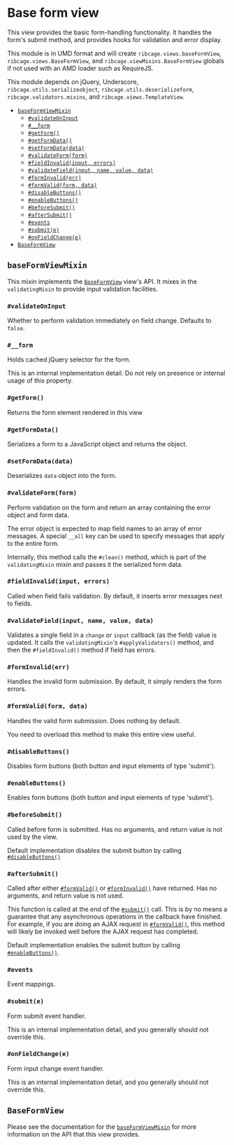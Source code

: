 # Base form view <a name="base-form-view"></a>

This view provides the basic form-handling functionality. It handles the form's
submit method, and provides hooks for validation and error display.

This module is in UMD format and will create `ribcage.views.baseFormView`,
`ribcage.views.BaseFormView`, and `ribcage.viewMixins.BaseFormView` globals if
not used with an AMD loader such as RequireJS.

This module depends on jQuery, Underscore, `ribcage.utils.serializeobject`,
`ribcage.utils.deserializeform`, `ribcage.validators.mixins`, and
`ribcage.views.TemplateView`.

 + [`baseFormViewMixin`](#baseformviewmixin)
   - [`#validateOnInput`](#validateoninput)
   - [`#__form`](#form)
   - [`#getForm()`](#getform)
   - [`#getFormData()`](#getformdata)
   - [`#setFormData(data)`](#setformdata-data)
   - [`#validateForm(form)`](#validateform-form)
   - [`#fieldInvalid(input, errors)`](#fieldinvalid-input-errors)
   - [`#validateField(input, name, value, data)`](#validatefield-input-name-value-data)
   - [`#formInvalid(err)`](#forminvalid-err)
   - [`#formValid(form, data)`](#formvalid-form-data)
   - [`#disableButtons()`](#disablebuttons)
   - [`#enableButtons()`](#enablebuttons)
   - [`#beforeSubmit()`](#beforesubmit)
   - [`#afterSubmit()`](#aftersubmit)
   - [`#events`](#events)
   - [`#submit(e)`](#submit-e)
   - [`#onFieldChange(e)`](#onfieldchange-e)
 + [`BaseFormView`](#baseformview)


## `baseFormViewMixin` <a name="baseformviewmixin"></a>

This mixin implements the [`BaseFormView`](#baseformview) view's API. It mixes
in the `validatingMixin` to provide input validation facilities.

### `#validateOnInput` <a name="validateoninput"></a>

Whether to perform validation immediately on field change. Defaults to `false`.

### `#__form` <a name="form"></a>

Holds cached jQuery selector for the form.

This is an internal implementation detail. Do not rely on presence or internal
usage of this property.

### `#getForm()` <a name="getform"></a>

Returns the form element rendered in this view

### `#getFormData()` <a name="getformdata"></a>

Serializes a form to a JavaScript object and returns the object.

### `#setFormData(data)` <a name="setformdata-data"></a>

Deserializes `data` object into the form.

### `#validateForm(form)` <a name="validateform-form"></a>

Perform validation on the form and return an array containing the error object
and form data.

The error object is expected to map field names to an array of error messages.
A special `__all` key can be used to specify messages that apply to the entire
form.

Internally, this method calls the `#clean()` method, which is part of the
`validatingMixin` mixin and passes it the serialized form data.

### `#fieldInvalid(input, errors)` <a name="fieldinvalid-input-errors"></a>

Called when field fails validation. By default, it inserts error messages next
to fields.

### `#validateField(input, name, value, data)` <a name="validatefield-input-name-value-data"></a>

Validates a single field in a `change` or `input` callback (as the field) value
is updated. It calls the `validatingMixin`'s `#applyValidators()` method, and
then the `#fieldInvalid()` method if field has errors.

### `#formInvalid(err)` <a name="forminvalid-err"></a>

Handles the invalid form submission. By default, it simply renders the form
errors.

### `#formValid(form, data)` <a name="formvalid-form-data"></a>

Handles the valid form submission. Does nothing by default.

You need to overload this method to make this entire view useful.

### `#disableButtons()` <a name="disablebuttons"></a>

Disables form buttons (both button and input elements of type 'submit').

### `#enableButtons()` <a name="enablebuttons"></a>

Enables form buttons (both button and input elements of type 'submit').

### `#beforeSubmit()` <a name="beforesubmit"></a>

Called before form is submitted. Has no arguments, and return value is not used
by the view.

Default implementation disables the submit button by calling
[`#disableButtons()`](#disablebuttons)

### `#afterSubmit()` <a name="aftersubmit"></a>

Called after either [`#formValid()`](#formvalid-data) or
[`#formInvalid()`](#forminvalid-err) have returned.  Has no arguments, and
return value is not used.

This function is called at the end of the [`#submit()`](#submit-e) call. This
is by no means a guarantee that any asynchronous operations in the callback
have finished. For example, if you are doing an AJAX request in
[`#formValid()`](#formvalid-data), this method will likely be invoked well
before the AJAX request has completed.

Default implementation enables the submit button by calling
[`#enableButtons()`](#enablebuttons).

### `#events` <a name="events"></a>

Event mappings.

### `#submit(e)` <a name="submit-e"></a>

Form submit event handler.

This is an internal implementation detail, and you generally should not
override this.

### `#onFieldChange(e)` <a name="onfieldchange-e"></a>

Form input change event handler.

This is an internal implementation detail, and you generally should not
override this.

## `BaseFormView` <a name="baseformview"></a>

Please see the documentation for the [`baseFormViewMixin`](#baseformviewmixin)
for more information on the API that this view provides.